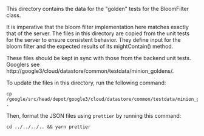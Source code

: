 This directory contains the data for the "golden" tests for the BloomFilter
class.

It is imperative that the bloom filter implementation here matches exactly that
of the server. The files in this directory are copied from the unit tests for
the server to ensure consistent behavior. They define input for the bloom filter
and the expected results of its mightContain() method.

These files should be kept in sync with those from the backend unit tests.
Googlers see http://google3/cloud/datastore/common/testdata/minion_goldens/.

To update the files in this directory, run the following command:
```
cp /google/src/head/depot/google3/cloud/datastore/common/testdata/minion_goldens/*.json .
```

Then, format the JSON files using `prettier` by running this command:
```
cd ../../../.. && yarn prettier
```

